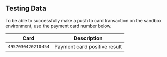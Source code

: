 ## Testing Data

To be able to successfully make a push to card transaction on the sandbox environment, use the payment card number below.

Card| Description
----- | -----------
`4957030420210454`  | Payment card positive result
